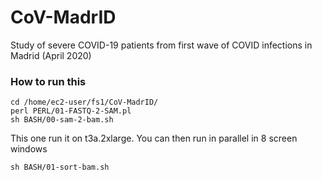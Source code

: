 # CoV-MadrID
Study of severe COVID-19 patients from first wave of COVID infections in Madrid (April 2020)

### How to run this
```
cd /home/ec2-user/fs1/CoV-MadrID/
perl PERL/01-FASTQ-2-SAM.pl
sh BASH/00-sam-2-bam.sh
```
This one run it on t3a.2xlarge. You can then run in parallel in 8 screen windows
```
sh BASH/01-sort-bam.sh
```
